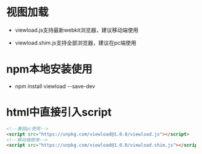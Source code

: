 # 视图加载

- viewload.js支持最新webkit浏览器，建议移动端使用

- viewload.shim.js支持全部浏览器，建议在pc端使用

# npm本地安装使用

- npm install viewload --save-dev

# html中直接引入script

```html
<!--兼容pc使用-->
<script src="https://unpkg.com/viewload@1.0.0/viewload.js"></script>
<!--移动端使用-->
<script src="https://unpkg.com/viewload@1.0.0/viewload.shim.js"></script>
```
